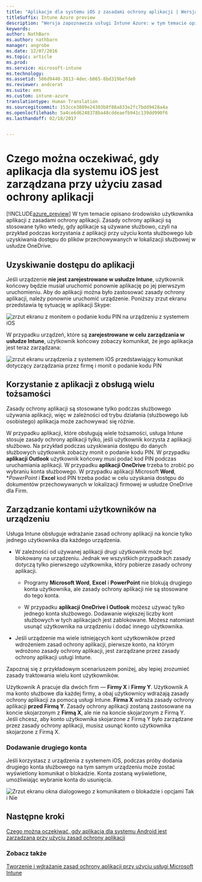```yaml
---
title: "Aplikacje dla systemu iOS z zasadami ochrony aplikacji | Wersja zapoznawcza usługi Intune Azure"
titleSuffix: Intune Azure preview
description: "Wersja zapoznawcza usługi Intune Azure: w tym temacie opisano, czego można oczekiwać, gdy aplikacja dla systemu iOS jest zarządzana przy użyciu zasad ochrony aplikacji."
keywords: 
author: NathBarn
ms.author: nathbarn
manager: angrobe
ms.date: 12/07/2016
ms.topic: article
ms.prod: 
ms.service: microsoft-intune
ms.technology: 
ms.assetid: 586d9440-3813-4dec-b865-8bd319befde0
ms.reviewer: andcerat
ms.suite: ems
ms.custom: intune-azure
translationtype: Human Translation
ms.sourcegitcommit: 153cce3809e24303b8f88a833e2fc7bdd9428a4a
ms.openlocfilehash: 5a4ce6d6248378ba48cddeaefb941c139dd990f6
ms.lasthandoff: 02/18/2017


---
```


# <a name="what-to-expect-when-your-ios-app-is-managed-by-app-protection-policies"></a>Czego można oczekiwać, gdy aplikacja dla systemu iOS jest zarządzana przy użyciu zasad ochrony aplikacji
[!INCLUDE[azure_preview](../includes/azure_preview.md)] W tym temacie opisano środowisko użytkownika aplikacji z zasadami ochrony aplikacji. Zasady ochrony aplikacji są stosowane tylko wtedy, gdy aplikacje są używane służbowo, czyli na przykład podczas korzystania z aplikacji przy użyciu konta służbowego lub uzyskiwania dostępu do plików przechowywanych w lokalizacji służbowej w usłudze OneDrive.
##  <a name="accessing-apps"></a>Uzyskiwanie dostępu do aplikacji

Jeśli urządzenie **nie jest zarejestrowane w usłudze Intune**, użytkownik końcowy będzie musiał uruchomić ponownie aplikację po jej pierwszym uruchomieniu.  Aby do aplikacji można było zastosować zasady ochrony aplikacji, należy ponownie uruchomić urządzenie. Poniższy zrzut ekranu przedstawia tę sytuację w aplikacji Skype:


![zrzut ekranu z monitem o podanie kodu PIN na urządzeniu z systemem iOS](../media/ios-pin-prompt.png)

W przypadku urządzeń, które są **zarejestrowane w celu zarządzania w usłudze Intune**, użytkownik końcowy zobaczy komunikat, że jego aplikacja jest teraz zarządzana:

![zrzut ekranu urządzenia z systemem iOS przedstawiający komunikat dotyczący zarządzania przez firmę i monit o podanie kodu PIN](../media/ios-managed-devices-pin-prompt.png)

##  <a name="using-apps-with-multi-identity-support"></a>Korzystanie z aplikacji z obsługą wielu tożsamości

Zasady ochrony aplikacji są stosowane tylko podczas służbowego używania aplikacji, więc w zależności od trybu działania (służbowego lub osobistego) aplikacja może zachowywać się różnie.  

W przypadku aplikacji, które obsługują wiele tożsamości, usługa Intune stosuje zasady ochrony aplikacji tylko, jeśli użytkownik korzysta z aplikacji służbowo.  Na przykład podczas uzyskiwania dostępu do danych służbowych użytkownik zobaczy monit o podanie kodu PIN.  W przypadku **aplikacji Outlook** użytkownik końcowy musi podać kod PIN podczas uruchamiania aplikacji. W przypadku **aplikacji OneDrive** trzeba to zrobić po wybraniu konta służbowego.  W przypadku aplikacji Microsoft **Word**, **PowerPoint* i **Excel** kod PIN trzeba podać w celu uzyskania dostępu do dokumentów przechowywanych w lokalizacji firmowej w usłudze OneDrive dla Firm.
##  <a name="managing-user-accounts-on-the-device"></a>Zarządzanie kontami użytkowników na urządzeniu

Usługa Intune obsługuje wdrażanie zasad ochrony aplikacji na koncie tylko jednego użytkownika dla każdego urządzenia.

* W zależności od używanej aplikacji drugi użytkownik może być blokowany na urządzeniu. Jednak we wszystkich przypadkach zasady dotyczą tylko pierwszego użytkownika, który pobierze zasady ochrony aplikacji.
  * Programy **Microsoft Word**, **Excel** i **PowerPoint** nie blokują drugiego konta użytkownika, ale zasady ochrony aplikacji nie są stosowane do tego konta.  

  * W przypadku **aplikacji OneDrive i Outlook** możesz używać tylko jednego konta służbowego.  Dodawanie większej liczby kont służbowych w tych aplikacjach jest zablokowane.  Możesz natomiast usunąć użytkownika na urządzeniu i dodać innego użytkownika.

* Jeśli urządzenie ma wiele istniejących kont użytkowników przed wdrożeniem zasad ochrony aplikacji, pierwsze konto, na którym wdrożono zasady ochrony aplikacji, jest zarządzane przez zasady ochrony aplikacji usługi Intune.


Zapoznaj się z przykładowym scenariuszem poniżej, aby lepiej zrozumieć zasady traktowania wielu kont użytkowników.

Użytkownik A pracuje dla dwóch firm — **Firmy X** i **Firmy Y**. Użytkownik A ma konto służbowe dla każdej firmy, a obaj użytkownicy wdrażają zasady ochrony aplikacji za pomocą usługi Intune. **Firma X** wdraża zasady ochrony aplikacji **przed** **Firmą Y**. Zasady ochrony aplikacji zostaną zastosowane na koncie skojarzonym z **Firmą X**, ale nie na koncie skojarzonym z Firmą Y. Jeśli chcesz, aby konto użytkownika skojarzone z Firmą Y było zarządzane przez zasady ochrony aplikacji, musisz usunąć konto użytkownika skojarzone z Firmą X.
### <a name="adding-a-second-account"></a>Dodawanie drugiego konta

Jeśli korzystasz z urządzenia z systemem iOS, podczas próby dodania drugiego konta służbowego na tym samym urządzeniu może zostać wyświetlony komunikat o blokadzie.  Konta zostaną wyświetlone, umożliwiając wybranie konta do usunięcia.

![Zrzut ekranu okna dialogowego z komunikatem o blokadzie i opcjami Tak i Nie](../media/ios-switch-user.PNG)

## <a name="next-steps"></a>Następne kroki
[Czego można oczekiwać, gdy aplikacja dla systemu Android jest zarządzana przy użyciu zasad ochrony aplikacji](app-protection-enabled-android-apps.md)
### <a name="see-also"></a>Zobacz także
[Tworzenie i wdrażanie zasad ochrony aplikacji przy użyciu usługi Microsoft Intune](app-protection-policies.md)

